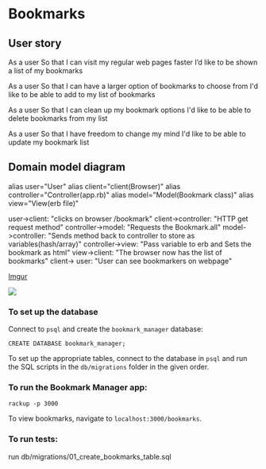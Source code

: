 # Bookmarks

## User story 

As a user 
So that I can visit my regular web pages faster
I’d like to be shown a list of my bookmarks

As a user
So that I can have a larger option of bookmarks to choose from
I'd like to be able to add to my list of bookmarks

As a user
So that I can clean up my bookmark options
I'd like to be able to delete bookmarks from my list

As a user 
So that I have freedom to change my mind
I'd like to be able to update my bookmark list

## Domain model diagram 

alias user="User"
alias client="client(Browser)"
alias controller="Controller(app.rb)"
alias model="Model(Bookmark class)"
alias view="View(erb file)"

user->client: "clicks on browser /bookmark"
client->controller: "HTTP get request method"
controller->model: "Requests the Bookmark.all"
model->controller: "Sends method back to controller to store as variables(hash/array)"
controller->view: "Pass variable to erb and Sets the bookmark as html"
view->client: "The browser now has the list of bookmarks"
client-> user: "User can see bookmarkers on webpage"

[Imgur](https://i.imgur.com/dp20OZG.jpg)

<img src="https://i.imgur.com/dp20OZG.jpg"/>


### To set up the database

Connect to `psql` and create the `bookmark_manager` database:

```
CREATE DATABASE bookmark_manager;
```

To set up the appropriate tables, connect to the database in `psql` and run the SQL scripts in the `db/migrations` folder in the given order.


### To run the Bookmark Manager app:

```
rackup -p 3000
```

To view bookmarks, navigate to `localhost:3000/bookmarks`.

### To run tests:
run db/migrations/01_create_bookmarks_table.sql

